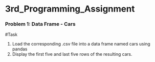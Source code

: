 # 3rd_Programming_Assignment

### Problem 1: Data Frame - Cars

#Task
1. Load the corresponding .csv file into a data frame named cars using pandas
2. Display the first five and last five rows of the resulting cars.

